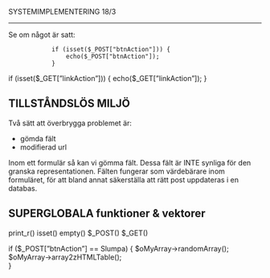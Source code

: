 SYSTEMIMPLEMENTERING
18/3
____________________

Se om något är satt:

				if (isset($_POST["btnAction"])) {
					echo($_POST["btnAction"]);
				}


if (isset($_GET[”linkAction”])) {
	echo($_GET[”linkAction”]);
}

TILLSTÅNDSLÖS MILJÖ
-------------------

Två sätt att överbrygga problemet är:
 - gömda fält
 - modifierad url

Inom ett formulär så kan vi gömma fält. Dessa fält är INTE synliga för den granska representationen. Fälten fungerar som värdebärare inom formuläret, för att bland annat säkerställa att rätt post uppdateras i en databas. 

SUPERGLOBALA funktioner & vektorer
----------------------------------
print_r()
isset()
empty()
$_POST()
$_GET()


if ($_POST[”btnAction”] == Slumpa) {
	$oMyArray->randomArray();
	$oMyArray->array2zHTMLTable();  
}


	
